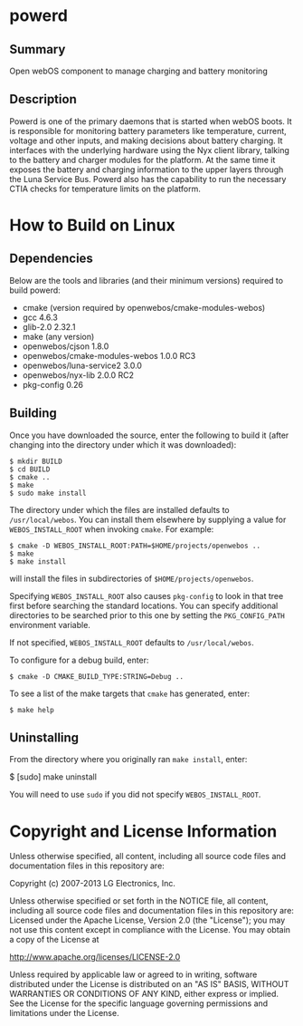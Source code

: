 powerd
======

Summary
-------
Open webOS component to manage charging and battery monitoring

Description
-----------
Powerd is one of the primary daemons that is started when webOS boots. It is responsible for monitoring battery parameters like temperature, current, voltage and other inputs, and making decisions about battery charging. It interfaces with the underlying hardware using the Nyx client library, talking to the battery and charger modules for the platform. At the same time it exposes the battery and charging information to the upper layers through the Luna Service Bus. Powerd also has the capability to run the necessary CTIA checks for temperature limits on the platform. 

How to Build on Linux
=====================

## Dependencies

Below are the tools and libraries (and their minimum versions) required to build powerd:

* cmake (version required by openwebos/cmake-modules-webos)
* gcc 4.6.3
* glib-2.0 2.32.1
* make (any version)
* openwebos/cjson 1.8.0
* openwebos/cmake-modules-webos 1.0.0 RC3
* openwebos/luna-service2 3.0.0
* openwebos/nyx-lib 2.0.0 RC2
* pkg-config 0.26


## Building

Once you have downloaded the source, enter the following to build it (after
changing into the directory under which it was downloaded):

    $ mkdir BUILD
    $ cd BUILD
    $ cmake ..
    $ make
    $ sudo make install

The directory under which the files are installed defaults to `/usr/local/webos`.
You can install them elsewhere by supplying a value for `WEBOS_INSTALL_ROOT`
when invoking `cmake`. For example:

    $ cmake -D WEBOS_INSTALL_ROOT:PATH=$HOME/projects/openwebos ..
    $ make
    $ make install

will install the files in subdirectories of `$HOME/projects/openwebos`.

Specifying `WEBOS_INSTALL_ROOT` also causes `pkg-config` to look in that tree
first before searching the standard locations. You can specify additional
directories to be searched prior to this one by setting the `PKG_CONFIG_PATH`
environment variable.

If not specified, `WEBOS_INSTALL_ROOT` defaults to `/usr/local/webos`.

To configure for a debug build, enter:

    $ cmake -D CMAKE_BUILD_TYPE:STRING=Debug ..

To see a list of the make targets that `cmake` has generated, enter:

    $ make help

## Uninstalling

From the directory where you originally ran `make install`, enter:

 $ [sudo] make uninstall

You will need to use `sudo` if you did not specify `WEBOS_INSTALL_ROOT`.

# Copyright and License Information

Unless otherwise specified, all content, including all source code files and
documentation files in this repository are:

Copyright (c) 2007-2013 LG Electronics, Inc.

Unless otherwise specified or set forth in the NOTICE file, all content,
including all source code files and documentation files in this repository are:
Licensed under the Apache License, Version 2.0 (the "License");
you may not use this content except in compliance with the License.
You may obtain a copy of the License at

http://www.apache.org/licenses/LICENSE-2.0

Unless required by applicable law or agreed to in writing, software
distributed under the License is distributed on an "AS IS" BASIS,
WITHOUT WARRANTIES OR CONDITIONS OF ANY KIND, either express or implied.
See the License for the specific language governing permissions and
limitations under the License.

